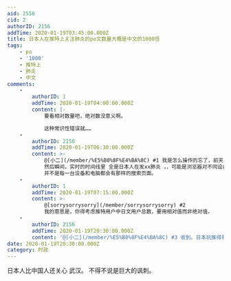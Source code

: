 ```yaml
---
aid: 2556
cid: 2
authorID: 2156
addTime: 2020-01-19T03:45:00.000Z
title: 日本人在推特上关注肺炎的po文数量大概是中文的1000倍
tags:
    - po
    - '1000'
    - 推特上
    - 肺炎
    - 中文
comments:
    -
        authorID: 1
        addTime: 2020-01-19T04:00:00.000Z
        content: |-
            要看相对数量吧，绝对数没意义啊。

            这种常识性错误就……
    -
        authorID: 2156
        addTime: 2020-01-19T06:30:00.000Z
        content: >-
            @[小二](/member/%E5%B0%8F%E4%BA%8C) #1 我是怎么操作的忘了，前天吧，武汉肺炎上了日本雅虎的首页和热门。
            然后瞬间，实时的时间线里 全是日本人在发xx肺炎 ，，可能是浏览器对不同设备的识别造成了不同的结果差异。确实很奇怪。
            并不是每一台设备和电脑都会有那样的搜索页面。
    -
        authorID: 1
        addTime: 2020-01-19T07:15:00.000Z
        content: >-
            @[sorrysorrysorry](/member/sorrysorrysorry) #2
            我的意思是，你得考虑推特用户中日文用户总数，要用相对值而非绝对值。
    -
        authorID: 2156
        addTime: 2020-01-19T20:30:00.000Z
        content: '@[小二](/member/%E5%B0%8F%E4%BA%8C) #3 收到。日本玩推得有一亿个ID'
date: 2020-01-19T20:30:00.000Z
category: 时政
---
```


日本人比中国人还关心 武汉。 不得不说是巨大的讽刺。
